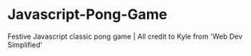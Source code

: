 # Javascript-Pong-Game
Festive Javascript classic pong game | All credit to Kyle from 'Web Dev Simplified'
